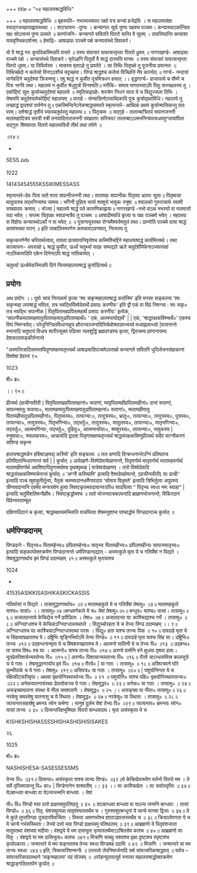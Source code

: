 +++
title = "५४ महालयश्राद्धविधिः"

+++
॥ महालयश्राद्धविधिः ॥ बृहस्पतिः- नभस्यस्यापरः पक्षो यत्र कन्यां व्रजेद्रविः । स महालयसंज्ञः स्याद्गजच्छायाह्वयस्तथा ।। शाट्यायनः -पुण्यः । कन्यागतः सूर्यः पुण्यः पक्षश्च पञ्चमः। कन्यास्थाऽर्कान्वितः पक्षः सोऽत्यन्तं पुण्य उच्यते ॥ कार्णाजनिः- कन्यागते सवितरि पितरो यान्ति वै सुतम् । तावत्तिष्ठन्ति कव्याशा याववृश्चिकदर्शनम् ॥ हेमाद्रिः- आषाढ्याः पञ्चमे पक्षे कन्यासंस्थे दिवाकरे।

यो वै श्राद्धं नरः कुर्यादेकस्मिन्नपि वासरे ॥ तस्य संवत्सरं यावत्सन्तृप्ताः पितरो ध्रुवम् ॥ नागरखण्डे- आषाढ्याः पञ्चमे पक्षे । कन्यासंस्थे दिवाकरे। मृतेऽहनि पितुर्यो वै श्राद्धं दास्यति मानवः ॥ तस्य संवत्सरं यावत्सन्तृप्ताः पितरो धुवम्। या तिथिर्यस्य । मासस्य मृताऽहे तु प्रवर्तते । सा तिथिः पितृपक्षे तु पूजनीया प्रयत्नतः ॥ तिथिच्छेदो न कर्तव्यो विनाऽऽशौचं यदृच्छया। पिण्डं श्राद्धश्च कर्तव्यं विच्छित्तिं नैव कारयेत् ॥ गार्ग्यः- नन्दायां भार्गवदिने चतुर्दश्यां त्रिजन्मसु। एषु श्राद्धं न कुर्वीत पुत्रमित्रधन क्षयात् ।। वृद्धगार्ग्यः- प्राजापत्ये च पौष्णे च पित्रः भार्गवे तथा। महालयं न कुर्वीत श्रेधुपुत्रो विनश्यति॥ मरीचिः- समत्व मागतस्याऽपि पितुः शस्त्रहतस्य तु । एकोद्दिष्टं सुतः कुर्याच्चतुर्दश्यां महालये ॥ स्मृतिसङ्ग्रहे- शस्त्रेण निधनं याता ये च विद्युज्जला दिभिः । तेषामपि चतुर्दश्यामेकोद्दिष्टं महालयम् ॥ वाराहे - संन्यासिनोऽप्याब्दिकादि पुत्रः कुर्याद्यथाविधि। महालये तु तच्छाद्धं द्वादश्यां पार्वणेन तु॥ एकस्मिन्दिनेऽनेकश्राद्धसम्पाते स्मृत्यन्तरे- आब्दिकं प्रथमं कुर्यान्मासिकन्तु ततः परम्। दर्शश्राद्धं तृतीयं स्याच्चतुर्थस्तु महालयः॥ ॥ पितृक्रमः ॥ सद्गृहे - ताताम्बात्रितयं सपत्नजननी मातामहादित्रयं सस्त्री स्त्री तनयादितातजननी स्वभ्रातरः सस्त्रियः! ताताम्बाऽऽत्मभगिन्यपत्यधवयुग्जायापिता सद्गुरुः शिष्याप्ताः पितरो महालयविधी तीर्थ तथा तर्पणे ॥

॥९४॥

-

SESS పరు

1022

14143454555KSSIKIMESSASS

स्मृत्यन्तरे-देवः पिता ततो माता सपत्नीजननी तथा। मातामहः सपत्नीकः पितृव्या भ्रातरः सुताः॥ पितृष्वसा मातुलाश्च तद्भगिन्यश्च जामयः। भगिनी दुहिता भार्या श्वशुरो भावुकः स्नुषा ॥ श्यालको गुरुराचार्यः स्वामी सख्यादयः क्रमात् । भोज्या | महालये श्राद्धे पते कारुणिकाह्वयाः॥ नागरखण्डे -नभो वाऽथ नभस्यो वा मलमासो यदा भवेत् । सप्तमः पितृपक्षः स्यादन्यत्रैव तु पञ्चमः ॥ आषाढीमवधिं कृत्वा यः पक्षः पञ्चमो भवेत् । महालयः स विज्ञेयः कन्यास्थोऽर्को न वा भवेत् ॥ ॥ पुत्रानायुस्तथा रोग्यमैश्वर्यमतुलं तथा। प्राप्नोति पञ्चमे दत्वा श्राद्धं कामांस्तथा परान् ॥ इति जाबालिस्मरणेन काम्यत्वाऽवगमात्, नित्यस्य तु

सकृत्करणेनैव चरितार्थत्वात्, तावता प्रत्यवायनिवृत्तेश्च कस्मिंश्चिद्दिने महालयश्राद्धं कार्यमित्यर्थः। तथा कात्यायनः- अपरपक्षे ६ श्राद्धं कुर्वीत, ऊर्ध्वं चतुर्थ्या यदहः सम्पद्यते ऋते चतुर्दशीमेकेनाऽप्यपरपक्षं नाऽतिकामदिति एकेन दिनेनाऽपि श्राद्धं नातिकामेत् ।

चतुर्थ्या ऊर्ध्वमेकस्मिन्नपि दिने नित्यमहालयश्राद्धं कुर्यादित्यर्थः॥
## प्रयोगः
अथ प्रयोगः ।। पूर्वाः सायं नित्यकर्म कृत्वा 'श्वः सकृन्महालयश्राद्धं कर्तास्मि' इति मनसा सङ्कल्प्य 'श्वः सकृन्महा लयश्राद्धं भविता, तत्र भवद्भिर्विश्वेदेवार्थे प्रसादः करणीयः' इति द्वौ एकं वा विप्रं निमन्त्र्य : श्वः सकृ० तत्र भवद्भिः सपत्नीक | पितृपितामहप्रपितामहार्थे प्रसादः करणीयः' इत्येकं, ‘सपत्नीकमातामहमातुःपितामहमातुःप्रपितामहार्थे० ' एकं, आत्मभार्याद्यर्थे' | | एकं, 'श्राद्धरक्षकविष्ण्वर्थे०' एकश्च विघं निमन्त्रयेत्। परेधुनिन्त्रितविधानाहूय क्षौराभ्यञ्जनादिभिर्यथोफ्पादमभ्यर्च्य मध्याह्नसन्ध्यो |पासनान्ते स्नानादि चतुष्टयं विधाय शारीरसूक्तं पठित्वा जलशुद्धिं ब्रह्मदण्डश्च कृत्वा, द्विराचम्य प्राणानायम्य देशकालसङ्कीर्तनान्ते

"अस्मत्पित्रादिसमस्तपितॄणामक्षय्यतृप्त्यर्थं आषाढ्यादिपञ्चमेऽपरपक्षे कन्यागते सवितरि धुरिलोचनसंज्ञकानां विश्वेषां देवानां ९५

1023

बी० ब्र०

।। ९५॥

प्रीत्यर्थ (प्राचीनावीती ) पितृपितामहप्रपितामहानां० रूपाणां, मातृपितामहीप्रपितामहीनां० दानां रूपाणां, सापत्नमातुः रूपायाः०, मातामहमातुःपितामहमातुःप्रपितामहानां० रूपाणां०, मातामहीमातुः पितामहीमातुःप्रपितामहीनां०, पितृव्यस्य०, तत्पत्न्या:०, तत्पुत्रस्य०, भ्रातुः०, तत्पत्न्याः०, तत्पुत्रस्य०, पुत्रस्य०, तत्पत्न्याः०, तत्पुत्रस्य०, पितृभगिन्या०, तद्भर्तुः०, तत्पुत्रस्य०, मातुलस्य०, तत्पत्न्याः०, मातृभगिन्याः०, तद्भर्तुः०, आत्मभगिन्याः, तद्भर्तुः०, दुहितुः०, आत्मभार्यायाः०, श्वशुरस्य०, तत्पत्न्याः०, भावुकस्य | स्नुषायाः०, श्यालकस्य०, आचार्यादि द्वादश पितृणामक्षय्यतृप्त्यर्थं श्राद्धसंरक्षकविष्णुप्रीत्यर्थ सदैवं साग्नौकरणं सपिण्डं सकृन्म

हालयश्राद्धमन्नेन हविषाऽहमद्य करिष्ये' इति सङ्कल्पः ॥ ततः क्षणादि दिग्बन्धनान्तेऽग्निं प्रतिष्ठाप्य प्रतिष्ठिताभिधारणान्तं सर्व | | कुर्यात् ॥ अर्यग्रहणे-विश्वेदेवार्यग्रहणान्ते, पितृवर्गार्थ मातृवर्गार्थ मातामहवर्गार्थ मातामहीवर्गार्थ अवशिष्टपितॄणामर्थश्च पृथक्पृथक् | पात्रेष्वय॑ग्रहणम् । ततो विश्वेदेवादि श्राद्धसंरक्षकविष्ण्वर्चनान्तं कुर्यात् ॥ ‘अग्नौ करिष्यामि' इत्यादि वैश्वदेवहोमान्ते, (प्राचीनावीती) याः प्राचीः' इत्यादि पञ्च स्रुवाहुतीर्तुत्वा, पैतृकं चरुमवदानधर्मेणावदाय ‘सोमाय पितृमते' इत्यादि त्रिभिर्तुत्वा अपूपस्य त्रीण्यवदानानि एवमेव मन्त्रत्रयेण हुत्वा स्विष्टकृतमवदायान्तःपरिध सादयित्वा “ पितृभ्यः स्वधा नमः स्वाहा" | इत्यादि चतुर्विशतिमन्त्रैर्होमः। स्विष्टकृद्धोमश्च ॥ ततो भोजनपात्रकल्पनादि ब्राह्मणभोजनान्ते, विकिरदानं विप्रेभ्यस्ताम्बूल

दक्षिणादिदानं च कृत्वा, श्राद्धमक्षय्यमस्त्विति वाचयित्वा शेषमनुज्ञाप्य पश्चाद्धोमं पिण्डदानञ्च कुर्यात् ॥
## धर्मपिण्डदानम्
पिण्डदाने - पितृभ्यः० पितामहेभ्यः० प्रपितामहेभ्यः० मातृभ्यः पितामहीभ्यः० प्रपितामहीभ्यः सापत्नमातृभ्यः० इत्यादि सङ्कल्पोक्तक्रमेण पिण्डदानान्ते धर्मपिण्डान्दद्यात् - अस्मत्कुले मृता ये च गतिर्येषां न विद्यते । तेषामुद्धरणार्थाय इमं पिण्डं ददाम्यहम् ॥१॥ अस्मत्कुले मृतायाश्च

1024

-

41535ASIKKISASHIKASKICKASSIS

गतिर्यासां न विद्यते । तासामुद्धरणार्थाय० ॥२॥ मातामहकुले ये च गतिर्येषां तेषामु० ॥३॥ मातामहकुले याश्च० यासां० ।। तासामु०॥४॥बन्धवर्गकले ये च० येषां तेषामु०॥५॥ बन्धुव० याश्च० यासां। तासामु०॥६॥ अजातदन्ताये केचिद्येच गर्ने प्रपीडिताः । तेषा० ॥७॥ अजातदन्ता याः काश्चिद्याश्च गर्भे । तासामु० ॥८॥ अग्निदग्धाश्च ये केचिन्नाऽग्निदग्धास्तथापरे । विद्युच्चोरहता ये च तेभ्यः पिण्ड ददाम्यहम् ।। ९॥ अग्निदग्धाश्च याः काश्चिन्नाऽग्निदग्धास्तथा परसः । विद्यु० हता याश्च ताभ्यः पिक ॥ १०॥ दावदाहे मृता ये च सिंहव्याघ्रहताश्च ये। दष्ट्रिभिः शृङ्गिभिर्वाऽपि तेभ्यः पिण्डं० ॥ ११॥ दावदाहे मृता याश्च सिंह याः। दष्ट्रिभिः० ताभ्यः ॥१२॥ उद्बन्धनान्मृता ये च विषशस्त्रहताश्च ये। आत्मनो घातिनी ये च तेभ्यः पि० ॥१३ ॥ उद्बन्ध० ता याश्च विष० श्च याः । आत्मनो० याश्च ताभ्यः पि० ॥१४॥ अरण्ये वर्त्मनि वने क्षुधया तृषया हताः। भूतप्रेतपिशाचेभ्यस्तेभ्यः पि० ॥१५॥ | अरण्ये० पिशाचाभ्यस्ताभ्यः पि० ॥१६॥ रौरवे चाऽन्धतामिस्र कालसूत्रे च ये गताः । तेषामुद्धरणार्याय इमं पि० ॥१७॥ रौरवे० | या गताः । तासामु० ॥ १८॥ असिपत्रवने घोरे कुम्भीपाके च ये गताः। तेषामु० ॥१९॥ असिपत्र० या गताः । तासामु० ॥२०॥ | पशुयोनिगता ये च पक्षिकीटसरीसृपाः। अथवा वृक्षयोनिस्थास्तेभ्यः पि० ॥ २१ ॥ पशुयोनि० याश्च पक्षि० वृक्षयोनिस्थास्ताभ्यः० ॥२२॥ अनेकयातनासंस्थाः प्रेतलोकञ्च ये गताः। तेषामुद्धर० ॥ २३॥ अनेक० या गताः । तासामु० ॥ २४॥ असङ्ख्ययातना संस्था ये नीता यमशासनैः । तेषामुद्ध० ॥ २५ ।। असङ्ख्य या नीता० तासामु०॥ २६॥ नरकेषु समस्तेषु यातनासु च ये स्थिताः। तेषामुद्ध० ॥ २७॥ नरकेषु० या स्थिताः । तासामु० ॥ २८॥ जात्यन्तरसहस्रेषु भ्रमन्तः स्वेन कर्मणा । मानुषं दुर्लभं येषां तेभ्यः पि० ॥२९॥ जात्यन्तर० भ्रमन्त्यः स्वेन० यासां ताभ्यः ॥ ३० ॥ दिव्यन्तरिक्षभूमिष्ठाः पितरो बान्धवादयः। मृता असंस्कृता ये च

KISHKSHISHASSSSHISHASHISHISISAKES

२६

1025

बो० ब्र०

NASHISHESA-SASESSESSMS

तेभ्यः पि० ॥३१॥ दिव्यन्त० असंस्कृता याश्च ताभ्यः पिण्डं० ॥३२॥ये केचित्प्रेतरूपेण वर्तन्ते पितरो मम । ते सर्वे तृप्तिमायान्तु पि० का० | पिण्डेनानेन शाश्वतीम् ।। ३३ ।। याः काश्चित्प्रेतः । ताः सर्वास्तृप्तिः ॥ ३४॥ येऽबान्धवा बान्धवा वा येऽन्यजन्मनि बान्धवाः । तेषां

ती० वि० पिण्डो मया दत्तो ह्यक्षय्यमुपतिष्ठतु ॥ ३५ ॥ याऽबान्धवा बान्धवा वा याऽन्य जन्मनि बान्धवाः । तासां पिण्डो० ॥ ३६॥ पितृ. वंशसमुत्पन्ना मातृवंश्यास्तथैव च । गुरुश्वशुरबन्धूनां ये चान्ये मानवा द्विजाः ॥ ३७॥ ये मे कुले लुप्तपिण्डाः पुत्रदारविवर्जिताः । विरूपा आमगर्भाश्च ज्ञाताऽज्ञातास्तथैव च ॥ ३८॥ क्रियालोपगता ये च ये चान्ये गर्भसंस्थिताः। तेभ्यो दत्तो मया पिण्डो ह्यक्षय्यमु पतिष्ठताम् ॥ ३९॥ आब्रह्मणो ये पितृवंशजाता मातुस्तथा वंशभवा मदीयाः। वंशद्वये ये मम दासभूता भृत्यास्तथैवाऽऽश्रितसेव काश्च ॥ ४०॥ आब्रह्मणो याः पितृः । वंशद्वये या मम दासिभूता० काश्च ॥४१॥ मित्राणि सख्युः पशवश्च वृक्षा दृष्टाश्च स्पृष्टाश्च कृतोपकाराः। जन्मान्तरे ये मम सङ्गताश्च तेभ्यः स्वधा पिण्डमहं ददामि ॥ ४२ ॥ मित्राणि । जन्मान्तरे या मम ताभ्यः स्वधाः ॥४३॥ इति, त्रिचत्वारिंशन्मन्त्रैः ॥ उत्तरतो लेपनिमार्जनादि सर्व सांवत्सरिकश्राद्धवत् ॥ सर्वत्र – सांवत्सरिकपदस्थाने ‘सकृन्महालय' पदं योज्यम् ॥ ॥परेहन्युदयात्पूर्व स्नात्वा महालयश्राद्धोक्तक्रमेण श्राद्धाङ्गतिलतर्पणं कुर्यात् ॥
